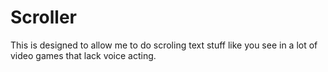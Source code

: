 # Scroller

This is designed to allow me to do scroling text stuff like you see in a lot of video games that lack voice acting.
